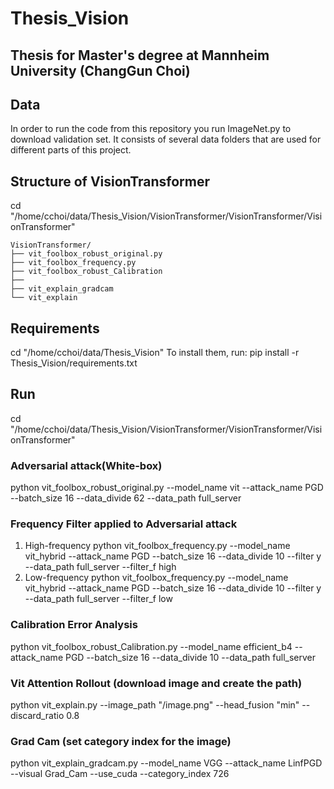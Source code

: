 # Thesis_Vision
## Thesis for Master's degree at Mannheim University (ChangGun Choi)

## Data
In order to run the code from this repository you run ImageNet.py to download validation set. 
It consists of several data folders that are used for different parts of this project.

## Structure of VisionTransformer
cd "/home/cchoi/data/Thesis_Vision/VisionTransformer/VisionTransformer/VisionTransformer"
```
VisionTransformer/
├── vit_foolbox_robust_original.py
├── vit_foolbox_frequency.py
├── vit_foolbox_robust_Calibration
├── 
├── vit_explain_gradcam
└── vit_explain
```
## Requirements
cd "/home/cchoi/data/Thesis_Vision"
To install them, run: pip install -r Thesis_Vision/requirements.txt

## Run
cd "/home/cchoi/data/Thesis_Vision/VisionTransformer/VisionTransformer/VisionTransformer" 
### Adversarial attack(White-box)
python vit_foolbox_robust_original.py --model_name vit --attack_name PGD --batch_size 16 --data_divide 62  --data_path full_server
### Frequency Filter applied to Adversarial attack
1) High-frequency
python vit_foolbox_frequency.py --model_name vit_hybrid --attack_name PGD --batch_size 16 --data_divide 10 --filter y --data_path full_server --filter_f high
2) Low-frequency
python vit_foolbox_frequency.py --model_name vit_hybrid --attack_name PGD --batch_size 16 --data_divide 10 --filter y --data_path full_server --filter_f low
### Calibration Error Analysis
python vit_foolbox_robust_Calibration.py --model_name efficient_b4 --attack_name PGD --batch_size 16 --data_divide 10 --data_path full_server 
### Vit Attention Rollout (download image and create the path)
python vit_explain.py --image_path "/image.png" --head_fusion "min" --discard_ratio 0.8 
### Grad Cam (set category index for the image)
python vit_explain_gradcam.py --model_name VGG --attack_name LinfPGD --visual Grad_Cam --use_cuda --category_index 726
